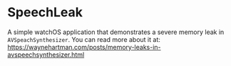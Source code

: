# SpeechLeak

A simple watchOS application that demonstrates a severe memory leak in `AVSpeachSynthesizer`.  You can read more about it at: https://waynehartman.com/posts/memory-leaks-in-avspeechsynthesizer.html

